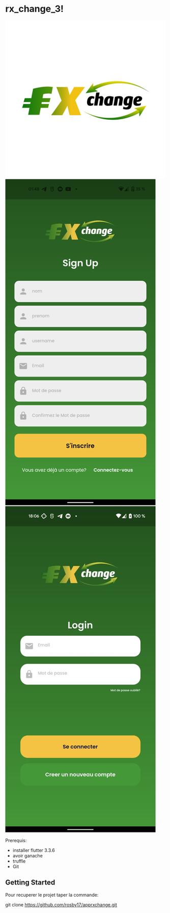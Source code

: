 



# rx_change_3!


![alt text](https://github.com/rosby17/apprxchange/blob/master/assets/images/rxchange_2noir.png?raw=true)
![alt text](https://github.com/rosby17/apprxchange/blob/master/z_SignUp.png?raw=true)
![alt text](https://github.com/rosby17/apprxchange/blob/master/z_siign.jpg?raw=true)



Prerequis: 

- installer flutter   3.3.6
- avoir ganache
- truffle
- Git 
## Getting Started
Pour recuperer le projet taper la commande:

git clone https://github.com/rosby17/apprxchange.git

